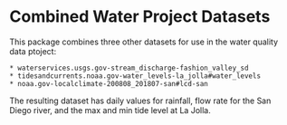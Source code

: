 # Combined Water Project Datasets

This package combines three other datasets for use in the water quality data
ptoject:

    * waterservices.usgs.gov-stream_discharge-fashion_valley_sd
    * tidesandcurrents.noaa.gov-water_levels-la_jolla#water_levels
    * noaa.gov-localclimate-200808_201807-san#lcd-san

The resulting dataset has daily values for rainfall, flow rate for the San
Diego river, and the max and min tide level at La Jolla.


